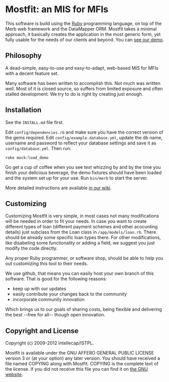 Mostfit: an MIS for MFIs
========================


This software is build using the [Ruby](http://ruby-lang.org) programming language, on top of the Merb web framework and the DataMapper ORM. Mostfit takes a minimal approach, it basically creates the application in the most generic form, yet fully usable for the needs of our clients and beyond. You can [see our demo](http://mostfit.intellecap.in).


## Philosophy

A dead-simple, easy-to-use and easy-to-adapt, web-based MIS for MFIs with a decent feature set.

Many software has been written to accomplish this. Not much was written well. Most of it is closed source, so suffers from limited exposure and often stalled development. We try to do is right by creating just enough.


## Installation

See the `INSTALL.md` file first.

Edit `config/dependencies.rb` and make sure you have the correct version of the gems required. Edit `config/example.database.yml`, update the db name, username and password to reflect your database settings and save it as `config/database.yml`. Then run:

    rake mock:load_demo

Go get a cup of coffee when you see text whizzing by and by the time you finish your delicious beverage, the demo fixtures should have been loaded and the system set up for your use.
Run `bin/merb` to start the server.

More detailed instructions are available [in our wiki](https://github.com/Mostfit/mostfit/wiki/How-to-install).


## Customizing

Customizing Mostfit is very simple, in most cases not many modifications will be needed in order to fit your needs. In case you want to create different types of loan (different payment schemes and other acocunting details) just subclass from the Loan class in `/app/models/loan.rb`. There should be already some specific loan types there. For other modifications, like disabeling some functionality or adding a field, we suggest you just modify the code directly.

Any proper Ruby programmer, or software shop, should be able to help you out customizing this tool to their needs.

We use github, that means you can easily host your own branch of this software. That is good for the following reasons:

 * keep up with our updates
 * easily contribute your changes back to the community
 * incorporate community innovation

Which brings us to our goals of sharing costs, being flexible and delivering the best --free for all-- though open innovation.


## Copyright and License

Copyright (c) 2009-2012 Intellecap/ISTPL.

Mostfit is available under the GNU AFFERO GENERAL PUBLIC LICENSE version 3 or (at your option) any later version. You should have received a file named COPYING along with Mostfit. COPYING is the complete text of the license. If you did not receive this file you can find it on [the GNU website](http://www.gnu.org/licenses).


